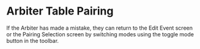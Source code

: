 # Arbiter Table Pairing

If the Arbiter has made a mistake, they can return to the Edit Event screen or the Pairing Selection screen by switching modes using the toggle mode button in the toolbar.
